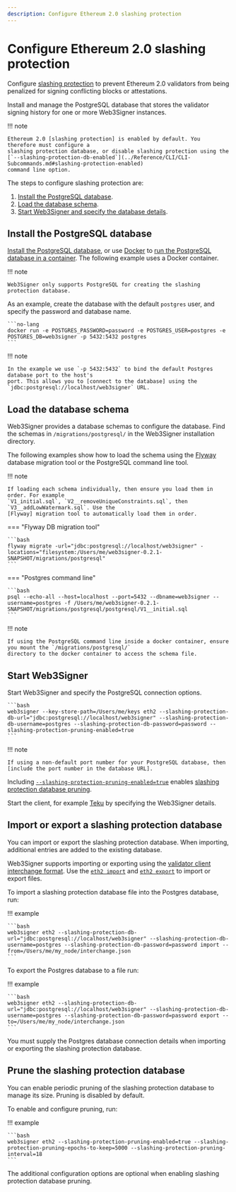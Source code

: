 ```yaml
---
description: Configure Ethereum 2.0 slashing protection
---
```


# Configure Ethereum 2.0 slashing protection

Configure [slashing protection] to prevent Ethereum 2.0 validators from being penalized for signing
conflicting blocks or attestations.

Install and manage the PostgreSQL database that stores the validator signing history for
one or more Web3Signer instances.

!!! note

    Ethereum 2.0 [slashing protection] is enabled by default. You therefore must configure a
    slashing protection database, or disable slashing protection using the
    [`--slashing-protection-db-enabled`](../Reference/CLI/CLI-Subcommands.md#slashing-protection-enabled)
    command line option.

The steps to configure slashing protection are:

1. [Install the PostgreSQL database](#install-the-postgresql-database).
1. [Load the database schema](#load-the-database-schema).
1. [Start Web3Signer and specify the database details](#start-web3signer).

## Install the PostgreSQL database

[Install the PostgreSQL database], or use [Docker] to [run the PostgreSQL database in a container].
The following example uses a Docker container.

!!! note

    Web3Signer only supports PostgreSQL for creating the slashing protection database.

As an example, create the database with the default `postgres` user, and specify the password and
database name.

    ```no-lang
    docker run -e POSTGRES_PASSWORD=password -e POSTGRES_USER=postgres -e POSTGRES_DB=web3signer -p 5432:5432 postgres
    ```

!!! note

    In the example we use `-p 5432:5432` to bind the default Postgres database port to the host's
    port. This allows you to [connect to the database] using the
    `jdbc:postgresql://localhost/web3signer` URL.

## Load the database schema

Web3Signer provides a database schemas to configure the database. Find the schemas in
`/migrations/postgresql/` in the Web3Signer installation directory.

The following examples show how to load the schema using the [Flyway] database migration tool or
the PostgreSQL command line tool.

!!! note

    If loading each schema individually, then ensure you load them in order. For example
    `V1_initial.sql`, `V2__removeUniqueConstraints.sql`, then `V3__addLowWatermark.sql`. Use the
    [Flyway] migration tool to automatically load them in order.

=== "Flyway DB migration tool"

    ```bash
    flyway migrate -url="jdbc:postgresql://localhost/web3signer" -locations="filesystem:/Users/me/web3signer-0.2.1-SNAPSHOT/migrations/postgresql"
    ```

=== "Postgres command line"

    ```bash
    psql --echo-all --host=localhost --port=5432 --dbname=web3signer --username=postgres -f /Users/me/web3signer-0.2.1-SNAPSHOT/migrations/postgresql/postgresql/V1__initial.sql
    ```

!!! note

    If using the PostgreSQL command line inside a docker container, ensure you mount the `/migrations/postgresql/`
    directory to the docker container to access the schema file.

## Start Web3Signer

Start Web3Signer and specify the PostgreSQL connection options.

    ```bash
    web3signer --key-store-path=/Users/me/keys eth2 --slashing-protection-db-url="jdbc:postgresql://localhost/web3signer" --slashing-protection-db-username=postgres --slashing-protection-db-password=password --slashing-protection-pruning-enabled=true
    ```

!!! note

    If using a non-default port number for your PostgreSQL database, then
    [include the port number in the database URL].

Including [`--slashing-protection-pruning-enabled=true`] enables [slashing protection database pruning].

Start the client, for example [Teku] by specifying the Web3Signer details.

## Import or export a slashing protection database

You can import or export the slashing protection database. When importing, additional entries are
added to the existing database.

Web3Signer supports importing or exporting using the [validator client interchange format]. Use the
[`eth2 import`](../Reference/CLI/CLI-Subcommands.md#eth2-import) and
[`eth2 export`](../Reference/CLI/CLI-Subcommands.md#eth2-export) to import or export files.

To import a slashing protection database file into the Postgres database, run:

!!! example

    ```bash
    web3signer eth2 --slashing-protection-db-url="jdbc:postgresql://localhost/web3signer" --slashing-protection-db-username=postgres --slashing-protection-db-password=password import --from=/Users/me/my_node/interchange.json
    ```

To export the Postgres database to a file run:

!!! example

    ```bash
    web3signer eth2 --slashing-protection-db-url="jdbc:postgresql://localhost/web3signer" --slashing-protection-db-username=postgres --slashing-protection-db-password=password export --to=/Users/me/my_node/interchange.json
    ```

You must supply the Postgres database connection details when importing or exporting the slashing
protection database.

## Prune the slashing protection database

You can enable periodic pruning of the slashing protection database to manage its size.
Pruning is disabled by default.

To enable and configure pruning, run:

!!! example

    ```bash
    web3signer eth2 --slashing-protection-pruning-enabled=true --slashing-protection-pruning-epochs-to-keep=5000 --slashing-protection-pruning-interval=18
    ```
The additional configuration options are optional when enabling slashing protection database pruning.

<!-- links -->
[slashing protection]: ../Concepts/Slashing-Protection.md
[`--slashing-protection-pruning-enabled=true`]: ../Reference/CLI/CLI-Subcommands.md#slashing-protection-pruning-enabled
[slashing protection database pruning]: #prune-the-slashing-protection-database
[Install the PostgreSQL database]: https://www.postgresql.org/download/
[Docker]: https://docs.docker.com/install/
[run the PostgreSQL database in a container]: https://hub.docker.com/_/postgres/
[Flyway]: https://flywaydb.org/documentation/
[include the port number in the database URL]: https://jdbc.postgresql.org/documentation/head/connect.html
[Teku]: https://docs.teku.pegasys.tech/en/latest/HowTo/External-Signer/Use-External-Signer/
[connect to the database]: https://jdbc.postgresql.org/documentation/head/connect.html
[validator client interchange format]: https://eips.ethereum.org/EIPS/eip-3076
